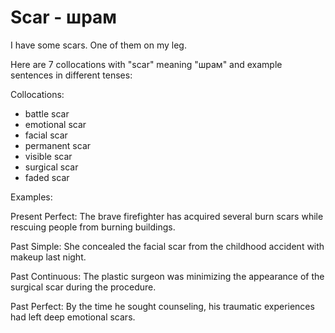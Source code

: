 # Scar - шрам
I have some scars. One of them on my leg.

Here are 7 collocations with "scar" meaning "шрам" and example sentences in different tenses:

Collocations:
- battle scar
- emotional scar
- facial scar
- permanent scar
- visible scar
- surgical scar
- faded scar

Examples:

Present Perfect: The brave firefighter has acquired several burn scars while rescuing people from burning buildings.

Past Simple: She concealed the facial scar from the childhood accident with makeup last night.

Past Continuous: The plastic surgeon was minimizing the appearance of the surgical scar during the procedure.  

Past Perfect: By the time he sought counseling, his traumatic experiences had left deep emotional scars.